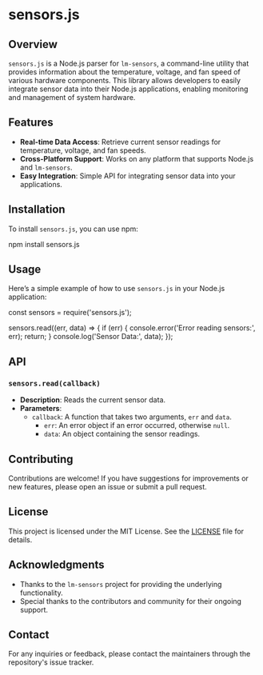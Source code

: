 # sensors.js

## Overview
`sensors.js` is a Node.js parser for `lm-sensors`, a command-line utility that provides information about the temperature, voltage, and fan speed of various hardware components. This library allows developers to easily integrate sensor data into their Node.js applications, enabling monitoring and management of system hardware.

## Features
- **Real-time Data Access**: Retrieve current sensor readings for temperature, voltage, and fan speeds.
- **Cross-Platform Support**: Works on any platform that supports Node.js and `lm-sensors`.
- **Easy Integration**: Simple API for integrating sensor data into your applications.

## Installation
To install `sensors.js`, you can use npm:

npm install sensors.js

## Usage
Here’s a simple example of how to use `sensors.js` in your Node.js application:

const sensors = require('sensors.js');

sensors.read((err, data) => {
    if (err) {
        console.error('Error reading sensors:', err);
        return;
    }
    console.log('Sensor Data:', data);
});

## API
### `sensors.read(callback)`
- **Description**: Reads the current sensor data.
- **Parameters**:
  - `callback`: A function that takes two arguments, `err` and `data`.
    - `err`: An error object if an error occurred, otherwise `null`.
    - `data`: An object containing the sensor readings.

## Contributing
Contributions are welcome! If you have suggestions for improvements or new features, please open an issue or submit a pull request.

## License
This project is licensed under the MIT License. See the [LICENSE](LICENSE) file for details.

## Acknowledgments
- Thanks to the `lm-sensors` project for providing the underlying functionality.
- Special thanks to the contributors and community for their ongoing support.

## Contact
For any inquiries or feedback, please contact the maintainers through the repository's issue tracker.
